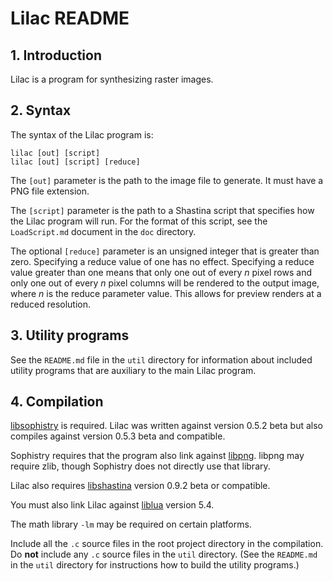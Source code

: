 # Lilac README

## 1. Introduction

Lilac is a program for synthesizing raster images.

## 2. Syntax

The syntax of the Lilac program is:

    lilac [out] [script]
    lilac [out] [script] [reduce]

The `[out]` parameter is the path to the image file to generate.  It must have a PNG file extension.

The `[script]` parameter is the path to a Shastina script that specifies how the Lilac program will run.  For the format of this script, see the `LoadScript.md` document in the `doc` directory.

The optional `[reduce]` parameter is an unsigned integer that is greater than zero.  Specifying a reduce value of one has no effect.  Specifying a reduce value greater than one means that only one out of every _n_ pixel rows and only one out of every _n_ pixel columns will be rendered to the output image, where _n_ is the reduce parameter value.  This allows for preview renders at a reduced resolution.

## 3. Utility programs

See the `README.md` file in the `util` directory for information about included utility programs that are auxiliary to the main Lilac program.

## 4. Compilation

[libsophistry](http://www.purl.org/canidtech/r/libsophistry) is required.  Lilac was written against version 0.5.2 beta but also compiles against version 0.5.3 beta and compatible.

Sophistry requires that the program also link against [libpng](http://libpng.org/).  libpng may require zlib, though Sophistry does not directly use that library.

Lilac also requires [libshastina](http://www.purl.org/canidtech/r/shastina) version 0.9.2 beta or compatible.

You must also link Lilac against [liblua](https://www.lua.org/) version 5.4.

The math library `-lm` may be required on certain platforms.

Include all the `.c` source files in the root project directory in the compilation.  Do __not__ include any `.c` source files in the `util` directory.  (See the `README.md` in the `util` directory for instructions how to build the utility programs.)
